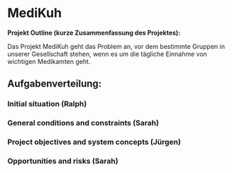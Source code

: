 # MediKuh
**Projekt Outline (kurze Zusammenfassung des Projektes):**

Das Projekt MediKuh geht das Problem an, vor dem bestimmte Gruppen in unserer Gesellschaft stehen, wenn es um die tägliche Einnahme von wichtigen Medikamten geht. 


## Aufgabenverteilung:


### Initial situation (Ralph)

### General conditions and constraints (Sarah)

### Project objectives and system concepts (Jürgen)

### Opportunities and risks (Sarah)
